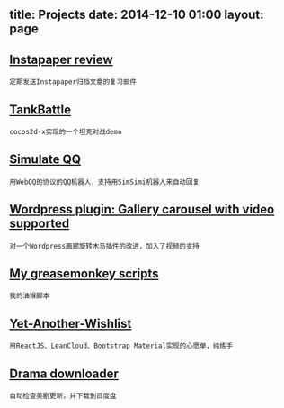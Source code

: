 title: Projects
date: 2014-12-10 01:00
layout: page
---

## [Instapaper review](https://github.com/goorockey/instapaper-review)

    定期发送Instapaper归档文章的复习邮件

## [TankBattle](https://github.com/goorockey/TankBattle)

    cocos2d-x实现的一个坦克对战demo

## [Simulate QQ](https://github.com/goorockey/SimulateQQ)

    用WebQQ的协议的QQ机器人，支持用SimSimi机器人来自动回复

## [Wordpress plugin: Gallery carousel with video supported](https://github.com/goorockey/WP-Gallery-Carousel-Without-JetPack-Extended)

    对一个Wordpress画廊旋转木马插件的改进，加入了视频的支持

## [My greasemonkey scripts](https://github.com/goorockey/greasemonkey-scripts)

    我的油猴脚本

## [Yet-Another-Wishlist](http://www.goorockey.com/yet-another-wishlist)

    用ReactJS、LeanCloud、Bootstrap Material实现的心愿单，纯练手

## [Drama downloader](https://github.com/goorockey/drama-downloader)

    自动检查美剧更新，并下载到百度盘
